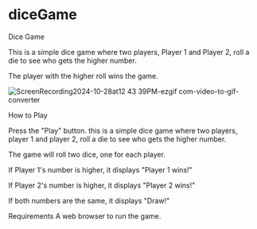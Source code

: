 # diceGame

Dice Game

This is a simple dice game where two players, Player 1 and Player 2, roll a die to see who gets the higher number. 

The player with the higher roll wins the game.


![ScreenRecording2024-10-28at12 43 39PM-ezgif com-video-to-gif-converter](https://github.com/user-attachments/assets/43587e2f-fe03-4e44-a4a5-5fae20d9a852)




How to Play

Press the "Play" button. this is a simple dice game where two players, player 1 and player 2, roll a die to see who gets the higher number.

The game will roll two dice, one for each player.

If Player 1's number is higher, it displays "Player 1 wins!"

If Player 2's number is higher, it displays "Player 2 wins!"

If both numbers are the same, it displays "Draw!"



Requirements
A web browser to run the game.
